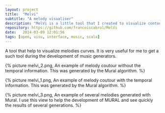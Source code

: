 ```yaml
---
layout: project
title:  "Melvi"
subtitle: "A melody visualiser"
description: "MelVi is a little tool that I created to visualize contour of midi melodies during the development of melody generators."
repository: https://github.com/francoiscabrol/MelVi
date:   2014-03-09 12:01:56
tags: [open, visu, interface, music, scala]
--- 
```


A tool that help to visualize melodies curves. It is very useful for me to get a such tool during the development of music generators.

{% picture melvi_2.png, An example of melody coutour without the temporal information. This was generated by the Mural algorithm. %}

{% picture melvi_1.png, An example of melody coutour with the temporal information. This was generated by the Mural algorithm. %}

{% picture melvi_3.png, An example of several melodies generated with Mural. I use this view to help the development of MURAL and see quickly the results of several generations. %}



